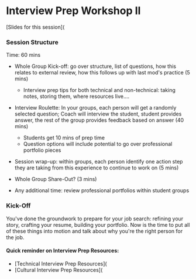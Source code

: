 # Interview Prep Workshop II

[Slides for this session](

### Session Structure

Time: 60 mins

* Whole Group Kick-off: go over structure, list of questions, how this relates to external review, how this follows up with last mod's practice (5 mins)
  * Interview prep tips for both technical and non-technical: taking notes, storing them, where resources live....
* Interview Roulette: In your groups, each person will get a randomly selected question; Coach will interview the student, student provides answer, the rest of the group provides feedback based on answer (40 mins)
    * Students get 10 mins of prep time
    * Question options will include potential to go over professional portfolio pieces
* Session wrap-up: within groups, each person identify one action step they are taking from this experience to continue to work on (5 mins)
* Whole Group Share-Out? (3 mins)

* Any additional time: review professional portfolios within student groups 

### Kick-Off
You've done the groundwork to prepare for your job search: refining your story, crafting your resume, building your portfolio. Now is the time to put all of these things into motion and talk about why you're the right person for the job.

#### Quick reminder on Interview Prep Resources:

* [Technical Interview Prep Resources](
* [Cultural Interview Prep Resources](


